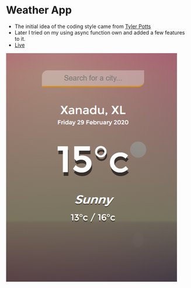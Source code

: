 # Weather App

* The initial idea of the coding style came from [Tyler Potts](https://www.youtube.com/watch?v=n4dtwWgRueI)
* Later I tried on my using async function own and added a few features to it.
* [Live](https://codepen.io/TutulDevs/full/eYZmYZj)

![Weather App Photo](weatherapp.png)